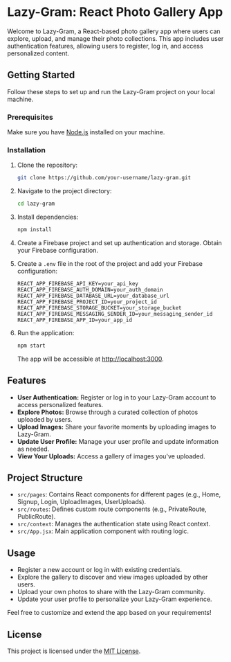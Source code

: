# Lazy-Gram: React Photo Gallery App

Welcome to Lazy-Gram, a React-based photo gallery app where users can explore, upload, and manage their photo collections. This app includes user authentication features, allowing users to register, log in, and access personalized content.

## Getting Started

Follow these steps to set up and run the Lazy-Gram project on your local machine.

### Prerequisites

Make sure you have [Node.js](https://nodejs.org/) installed on your machine.

### Installation

1. Clone the repository:

   ```bash
   git clone https://github.com/your-username/lazy-gram.git
   ```

2. Navigate to the project directory:

   ```bash
   cd lazy-gram
   ```

3. Install dependencies:

   ```bash
   npm install
   ```

4. Create a Firebase project and set up authentication and storage. Obtain your Firebase configuration.

5. Create a `.env` file in the root of the project and add your Firebase configuration:

   ```env
   REACT_APP_FIREBASE_API_KEY=your_api_key
   REACT_APP_FIREBASE_AUTH_DOMAIN=your_auth_domain
   REACT_APP_FIREBASE_DATABASE_URL=your_database_url
   REACT_APP_FIREBASE_PROJECT_ID=your_project_id
   REACT_APP_FIREBASE_STORAGE_BUCKET=your_storage_bucket
   REACT_APP_FIREBASE_MESSAGING_SENDER_ID=your_messaging_sender_id
   REACT_APP_FIREBASE_APP_ID=your_app_id
   ```

6. Run the application:

   ```bash
   npm start
   ```

   The app will be accessible at [http://localhost:3000](http://localhost:3000).

## Features

- **User Authentication:** Register or log in to your Lazy-Gram account to access personalized features.
- **Explore Photos:** Browse through a curated collection of photos uploaded by users.
- **Upload Images:** Share your favorite moments by uploading images to Lazy-Gram.
- **Update User Profile:** Manage your user profile and update information as needed.
- **View Your Uploads:** Access a gallery of images you've uploaded.

## Project Structure

- `src/pages`: Contains React components for different pages (e.g., Home, Signup, Login, UploadImages, UserUploads).
- `src/routes`: Defines custom route components (e.g., PrivateRoute, PublicRoute).
- `src/context`: Manages the authentication state using React context.
- `src/App.jsx`: Main application component with routing logic.

## Usage

- Register a new account or log in with existing credentials.
- Explore the gallery to discover and view images uploaded by other users.
- Upload your own photos to share with the Lazy-Gram community.
- Update your user profile to personalize your Lazy-Gram experience.

Feel free to customize and extend the app based on your requirements!

## License

This project is licensed under the [MIT License](LICENSE).
